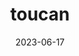 ---
title: "toucan"
type: bird
date: 2023-06-17
hashtag: toucan
tags:
  - bird
type-of:
  - bird
---
